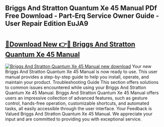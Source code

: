 ## Briggs And Stratton Quantum Xe 45 Manual PDf Free Download - Part-Erq Service Owner Guide - User Repair Edition EuJA9

# <h2><a href="http://bc49895.oget.top/?id=Briggs+And+Stratton+Quantum+Xe+45+Manual">🔗Download New 👉🔴 Briggs And Stratton Quantum Xe 45 Manual</a></h2>

[![Briggs And Stratton Quantum Xe 45 Manual new download](https://i.imgur.com/5g1atiW.png)](http://bc49895.oget.top/?id=Briggs+And+Stratton+Quantum+Xe+45+Manual)
Your new Briggs And Stratton Quantum Xe 45 Manual is now ready to use. This user manual provides a step-by-step guide to help you install, operate, and maintain your product. Troubleshooting Guide This section offers solutions to common issues encountered while using your Briggs And Stratton Quantum Xe 45 Manual. Briggs And Stratton Quantum Xe 45 Manual offers users an impressive collection of advanced features, such as gesture control, hands-free operation, customizable shortcuts, and automated tasks, all easily accessible through the user interface. Your Feedback is Valued Briggs And Stratton Quantum Xe 45 Manual. We appreciate your input and are committed to providing you with exceptional service.

